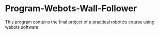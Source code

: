 # Program-Webots-Wall-Follower
This program contains the final project of a practical robotics course using webots software
